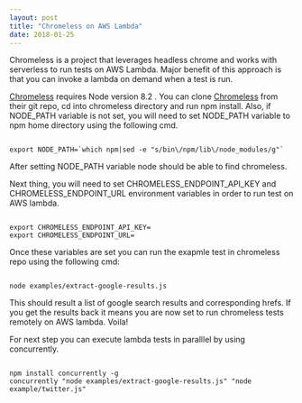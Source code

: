 ```yaml
---
layout: post
title: "Chromeless on AWS Lambda"
date: 2018-01-25
---
```



Chromeless is a project that leverages headless chrome and works with serverless to run tests on AWS Lambda. Major benefit of this approach is that you can invoke a lambda on demand when a test is run. 

<a href="https://github.com/graphcool/chromeless">Chromeless</a> requires Node version 8.2 . You can clone <a href="https://github.com/graphcool/chromeless">Chromeless</a> from their git repo, cd into chromeless directory and run npm install.  Also, if NODE_PATH variable is not set,  you will need to set NODE_PATH variable to npm home directory using the following cmd.

<pre class="highlight"><code>
export NODE_PATH=`which npm|sed -e "s/bin\/npm/lib\/node_modules/g"`
</code></pre>

After setting NODE_PATH variable node should be able to find chromeless. 

Next thing, you will need to set CHROMELESS_ENDPOINT_API_KEY and CHROMELESS_ENDPOINT_URL environment variables in order to run test on AWS lambda.

<pre class="highlight"><code>
export CHROMELESS_ENDPOINT_API_KEY=<your_api-key>
export CHROMELESS_ENDPOINT_URL=<endpoint_url>
</code></pre>

Once these variables are set you can run the exapmle test in chromeless repo using the following cmd:

<pre class="highlight"><code>
node examples/extract-google-results.js
</code></pre>

This should result a list of google search results and corresponding hrefs. If you get the results back it means you are now set to run chromeless tests remotely on AWS lambda. Voila! 
 
For next step you can execute lambda tests in paralllel by using concurrently.

<pre class="highlight"><code>
npm install concurrently -g
concurrently "node examples/extract-google-results.js" "node example/twitter.js"
</code></pre>
